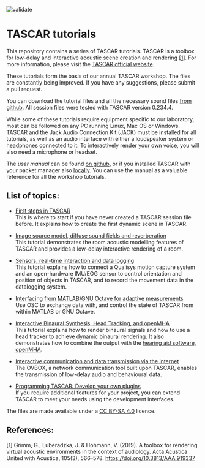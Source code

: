 ![validate](https://github.com/gisogrimm/tascartutorials/actions/workflows/validate.yml/badge.svg)


# TASCAR tutorials

This repository contains a series of TASCAR tutorials. TASCAR is a toolbox for low-delay and interactive acoustic scene creation and rendering [<a href="#ref1">1</a>]. For more information, please visit the [TASCAR official website](https://tascar.org/).


These tutorials form the basis of our annual TASCAR workshop. The files are constantly being improved. If you have any suggestions, please submit a pull request.

You can download the tutorial files and all the necessary sound files [from github](https://github.com/gisogrimm/tascartutorials/archive/refs/heads/main.zip). All session files were tested with TASCAR version 0.234.4.

While some of these tutorials require equipment specific to our laboratory, most can be followed on any PC running Linux, Mac OS or Windows. TASCAR and the Jack Audio Connection Kit (JACK) must be installed for all tutorials, as well as an audio interface with either a loudspeaker system or headphones connected to it. To interactively render your own voice, you will also need a microphone or headset.

The *user manual* can be found [on github](https://github.com/gisogrimm/tascar/wiki/master/manual.pdf), or if you installed TASCAR with your packet manager also [locally](file:///usr/share/doc/tascar/manual.pdf). You can use the manual as a valuable reference for all the workshop tutorials.


## List of topics:

- [First steps in TASCAR](firststeps/README.md)<br/>
  This is where to start if you have never created a TASCAR session file before. It explains how to create the first dynamic scene in TASCAR.

- [Image source model, diffuse sound fields and reverberation](roomacoustics/README.md)<br/>
  This tutorial demonstrates the room acoustic modelling features of TASCAR and provides a low-delay interactive rendering of a room.

- [Sensors, real-time interaction and data logging](sensors/README.md)<br/>
  This tutorial explains how to connect a Qualisys motion capture system and an open-hardware IMU/EOG sensor to control orientation and position of objects in TASCAR, and to record the movement data in the datalogging system.

- [Interfacing from MATLAB/GNU Octave for adaptive measurements](matlab/README.md)<br/>
  Use OSC to exchange data with, and control the state of TASCAR from within MATLAB or GNU Octave.

- [Interactive Binaural Synthesis, Head Tracking, and openMHA](binaural/README.md)<br/>
  This tutorial explains how to render binaural signals and how to use a head tracker to achieve dynamic binaural rendering. It also demonstrates how to combine the output with the [hearing aid software, openMHA](https://www.openmha.org/).

- [Interactive communication and data transmission via the internet](ovbox/README.md)<br/>
  The OVBOX, a network communication tool built upon TASCAR, enables the transmission of low-delay audio and behavioural data.

- [Programming TASCAR: Develop your own plugins](dev/README.md)<br/>
  If you require additional features for your project, you can extend TASCAR to meet your needs using the development interfaces.



The files are made available under a [CC BY-SA 4.0](https://creativecommons.org/licenses/by-sa/4.0/) licence.


## References:

[<a name="ref1">1</a>] Grimm, G., Luberadzka, J. & Hohmann, V. (2019). A toolbox for rendering virtual acoustic environments in the context of audiology. Acta Acustica United with Acustica, 105(3), 566–578. https://doi.org/10.3813/AAA.919337
